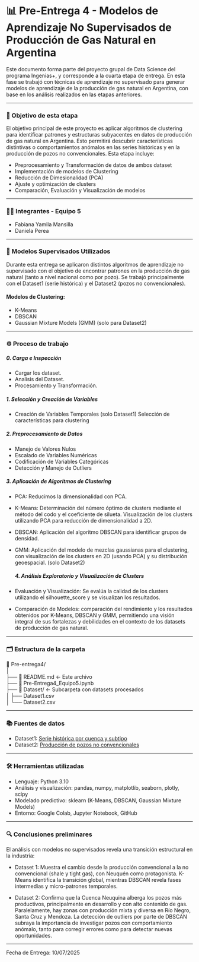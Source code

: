 # 📊 Pre-Entrega 4 - Modelos de Aprendizaje No Supervisados de Producción de Gas Natural en Argentina

Este documento forma parte del proyecto grupal de Data Science del programa Ingenias+, y corresponde a la cuarta etapa de entrega. En esta fase se trabajó con técnicas de aprendizaje no supervisado para generar modelos de aprendizaje de la producción de gas natural en Argentina, con base en los análisis realizados en las etapas anteriores.

---

### 🎯 Objetivo de esta etapa

El objetivo principal de este proyecto es aplicar algoritmos de clustering para identificar patrones y estructuras subyacentes en datos de producción de gas natural en Argentina. Esto permitirá descubrir características distintivas o comportamientos anómalos en las series históricas y en la producción de pozos no convencionales. Esta etapa incluye:

- Preprocesamiento y Transformación de datos de ambos dataset
- Implementación de modelos de Clustering
- Reducción de Dimesionalidad (PCA)
- Ajuste y optimización de clusters
- Comparación, Evaluación y Visualización de modelos

---

### 👩‍💻 Integrantes - Equipo 5

- Fabiana Yamila Mansilla  
- Daniela Perea

---

### 🧠 Modelos Supervisados Utilizados

Durante esta entrega se aplicaron distintos algoritmos de aprendizaje no supervisado con el objetivo de encontrar patrones en la producción de gas natural (tanto a nivel nacional como por pozo). Se trabajó principalmente con el Dataset1 (serie histórica) y el Dataset2 (pozos no convencionales).

#### Modelos de Clustering:

- K-Means  
- DBSCAN
- Gaussian Mixture Models (GMM) (solo para Dataset2)

---

### ⚙️ Proceso de trabajo

##### 0. Carga e Inspección 
- Cargar los dataset.
- Analisis del Dataset.
- Procesamiento y Transformación.

##### 1. Selección y Creación de Variables
- Creación de Variables Temporales (solo Dataset1)
 Selección de características para clustering

##### 2. Preprocesamiento de Datos
- Manejo de Valores Nulos
- Escalado de Variables Numéricas
- Codificación de Variables Categóricas
- Detección y Manejo de Outliers

##### 3. Aplicación de Algoritmos de Clustering 
- PCA: Reducimos la dimensionalidad con PCA.
- K-Means: Determinación del número óptimo de clusters mediante el método del codo y el coeficiente de silueta. Visualización de los clusters utilizando PCA para reducción de dimensionalidad a 2D. 
- DBSCAN: Aplicación del algoritmo DBSCAN para identificar grupos de densidad.
- GMM: Aplicación del modelo de mezclas gaussianas para el clustering, con visualización de los clusters en 2D (usando PCA) y su distribución geoespacial. (solo Dataset2)

  ##### 4.  Análisis Exploratorio y Visualización de Clusters
  
- Evaluación y Visualización: Se evalúa la calidad de los clusters utilizando el silhouette_score y se visualizan los resultados.
- Comparación de Modelos: comparación del rendimiento y los resultados obtenidos por K-Means, DBSCAN y GMM, permitiendo una visión integral de sus fortalezas y debilidades en el contexto de los datasets de producción de gas natural.

---

### 🗂️ Estructura de la carpeta

📁 Pre-entrega4/  
│  
├── 📄 README.md ← Este archivo  
├── 📓 Pre-Entrega4_Equipo5.ipynb  
├── 📁 Dataset/ ← Subcarpeta con datasets procesados  
│   ├── Dataset1.csv  
│   └── Dataset2.csv  


---

### 📚 Fuentes de datos

- Dataset1: [Serie histórica por cuenca y subtipo](http://datos.energia.gob.ar/dataset/serie-historica-de-produccion-de-gas-natural-por-cuenca-y-sub-tipo-de-recurso-captulo-iv)
- Dataset2: [Producción de pozos no convencionales](http://datos.energia.gob.ar/dataset/produccion-de-petroleo-y-gas-por-pozo)

---

### 🛠️ Herramientas utilizadas

- Lenguaje: Python 3.10
- Análisis y visualización: pandas, numpy, matplotlib, seaborn, plotly, scipy
- Modelado predictivo: sklearn (K-Means, DBSCAN, Gaussian Mixture Models)
- Entorno: Google Colab, Jupyter Notebook, GitHub

---

### 🔍 Conclusiones preliminares

El análisis con modelos no supervisados revela una transición estructural en la industria:

- Dataset 1: Muestra el cambio desde la producción convencional a la no convencional (shale y tight gas), con Neuquén como protagonista. K-Means identifica la transición global, mientras DBSCAN revela fases intermedias y micro-patrones temporales.

- Dataset 2: Confirma que la Cuenca Neuquina alberga los pozos más productivos, principalmente en desarrollo y con alto contenido de gas. Paralelamente, hay zonas con producción mixta y diversa en Río Negro, Santa Cruz y Mendoza. La detección de outliers por parte de DBSCAN subraya la importancia de investigar pozos con comportamiento anómalo, tanto para corregir errores como para detectar nuevas oportunidades.


---
Fecha de Entrega: 10/07/2025
